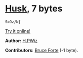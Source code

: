 # [Husk], 7 bytes

    S=Oz/N∫

[Try it online!][TIO-jbmiowpe]

[Husk]: https://github.com/barbuz/Husk
[TIO-jbmiowpe]: https://tio.run/##yygtzv6vkHtiffGjpsaiQ9v@B9v6V@n7PepY/f///@hYrmhjIDbSMTQCUoY6JjrGOhY6ZmC2EZBtomMKZJvpQCFIuQ5IJVAcyDcBs4CagTxzENtUB4SAEiBDjY10LHUMTXUMgaRBLAA "Husk – Try It Online"

**Author:** [H.PWiz](https://codegolf.stackexchange.com/users/71256/h-pwiz)

**Contributors:** [Bruce Forte](https://codegolf.stackexchange.com/users/48198/bruce-forte) (-1 byte).
